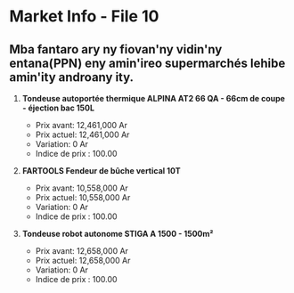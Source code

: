 # Market Info - File 10

## Mba fantaro ary ny fiovan'ny vidin'ny entana(PPN) eny amin'ireo supermarchés lehibe amin'ity androany ity.

1. **Tondeuse autoportée thermique ALPINA AT2 66 QA - 66cm de coupe - éjection bac 150L**
   - Prix avant: 12,461,000 Ar
   - Prix actuel: 12,461,000 Ar
   - Variation: 0 Ar
   - Indice de prix : 100.00

2. **FARTOOLS Fendeur de bûche vertical 10T**
   - Prix avant: 10,558,000 Ar
   - Prix actuel: 10,558,000 Ar
   - Variation: 0 Ar
   - Indice de prix : 100.00

3. **Tondeuse robot autonome STIGA A 1500 - 1500m²**
   - Prix avant: 12,658,000 Ar
   - Prix actuel: 12,658,000 Ar
   - Variation: 0 Ar
   - Indice de prix : 100.00

